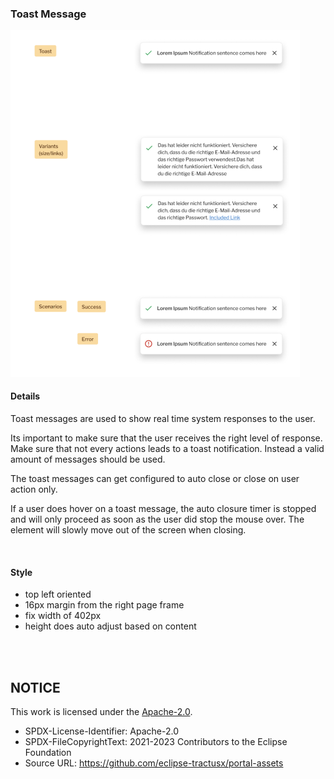 ### Toast Message

<img width="463" alt="image" src="https://raw.githubusercontent.com/eclipse-tractusx/portal-assets/main/docs/static/toast-example.png">

<br>

#### Details

Toast messages are used to show real time system responses to the user.

Its important to make sure that the user receives the right level of response. Make sure that not every actions leads to a toast notification. Instead a valid amount of messages should be used.

The toast messages can get configured to auto close or close on user action only.

If a user does hover on a toast message, the auto closure timer is stopped and will only proceed as soon as the user did stop the mouse over. The element will slowly move out of the screen when closing.

<br>

#### Style

- top left oriented
- 16px margin from the right page frame
- fix width of 402px
- height does auto adjust based on content

<br>
<br>

## NOTICE

This work is licensed under the [Apache-2.0](https://www.apache.org/licenses/LICENSE-2.0).

- SPDX-License-Identifier: Apache-2.0
- SPDX-FileCopyrightText: 2021-2023 Contributors to the Eclipse Foundation
- Source URL: https://github.com/eclipse-tractusx/portal-assets
